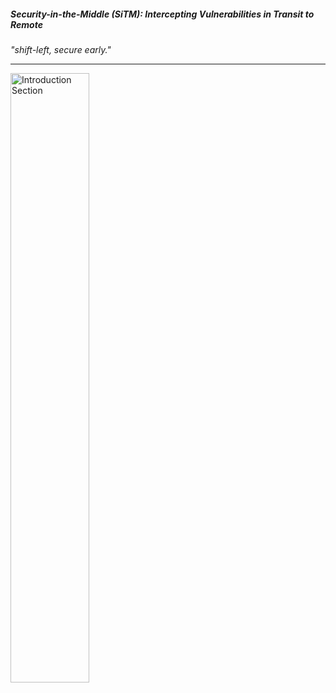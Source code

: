 ##### Security-in-the-Middle (SiTM): Intercepting Vulnerabilities in Transit to Remote

*"shift-left, secure early."*

---

<div align="left">
  <img alt="Introduction Section" src="./docs/logo/sitm_logo2.png" width="50%" height="50%" />
</div>
